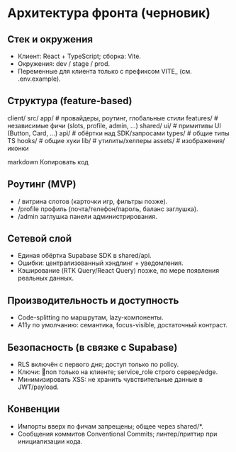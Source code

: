 ﻿# Архитектура фронта (черновик)

## Стек и окружения
- Клиент: React + TypeScript; сборка: Vite.
- Окружения: dev / stage / prod.
- Переменные для клиента только с префиксом VITE_ (см. .env.example).

## Структура (feature-based)
client/
src/
app/ # провайдеры, роутинг, глобальные стили
features/ # независимые фичи (slots, profile, admin, ...)
shared/
ui/ # примитивы UI (Button, Card, ...)
api/ # обёртки над SDK/запросами
types/ # общие типы TS
hooks/ # общие хуки
lib/ # утилиты/хелперы
assets/ # изображения/иконки

markdown
Копировать код

## Роутинг (MVP)
- /  витрина слотов (карточки игр, фильтры позже).
- /profile  профиль (почта/телефон/пароль, баланс  заглушка).
- /admin  заглушка панели администрирования.

## Сетевой слой
- Единая обёртка Supabase SDK в shared/api.
- Ошибки: централизованный хэндлинг + уведомления.
- Кэширование (RTK Query/React Query)  позже, по мере появления реальных данных.

## Производительность и доступность
- Code-splitting по маршрутам, lazy-компоненты.
- A11y по умолчанию: семантика, focus-visible, достаточный контраст.

## Безопасность (в связке с Supabase)
- RLS включён с первого дня; доступ только по policy.
- Ключи: non  только на клиенте; service_role  строго сервер/edge.
- Минимизировать XSS: не хранить чувствительные данные в JWT/payload.

## Конвенции
- Импорты вверх по фичам запрещены; общее  через shared/*.
- Сообщения коммитов  Conventional Commits; линтер/приттир при инициализации кода.
